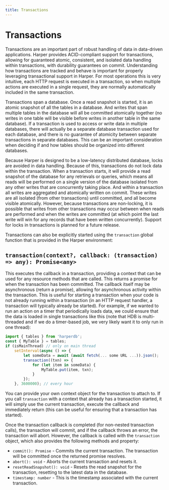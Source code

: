 ```yaml
---
title: Transactions
---
```


# Transactions

Transactions are an important part of robust handling of data in data-driven applications. Harper provides ACID-compliant support for transactions, allowing for guaranteed atomic, consistent, and isolated data handling within transactions, with durability guarantees on commit. Understanding how transactions are tracked and behave is important for properly leveraging transactional support in Harper. For most operations this is very intuitive, each HTTP request is executed in a transaction, so when multiple actions are executed in a single request, they are normally automatically included in the same transaction.

Transactions span a database. Once a read snapshot is started, it is an atomic snapshot of all the tables in a database. And writes that span multiple tables in the database will all be committed atomically together (no writes in one table will be visible before writes in another table in the same database). If a transaction is used to access or write data in multiple databases, there will actually be a separate database transaction used for each database, and there is no guarantee of atomicity between separate transactions in separate databases. This can be an important consideration when deciding if and how tables should be organized into different databases.

Because Harper is designed to be a low-latency distributed database, locks are avoided in data handling. Because of this, transactions do not lock data within the transaction. When a transaction starts, it will provide a read snapshot of the database for any retrievals or queries, which means all reads will be performed on a single version of the database isolated from any other writes that are concurrently taking place. And within a transaction all writes are aggregated and atomically written on commit. These writes are all isolated (from other transactions) until committed, and all become visible atomically. However, because transactions are non-locking, it is possible that writes from other transactions may occur between when reads are performed and when the writes are committed (at which point the last write will win for any records that have been written concurrently). Support for locks in transactions is planned for a future release.

Transactions can also be explicitly started using the `transaction` global function that is provided in the Harper environment:

## `transaction(context?, callback: (transaction) => any): Promise<any>`

This executes the callback in a transaction, providing a context that can be used for any resource methods that are called. This returns a promise for when the transaction has been committed. The callback itself may be asynchronous (return a promise), allowing for asynchronous activity within the transaction. This is useful for starting a transaction when your code is not already running within a transaction (in an HTTP request handler, a transaction will typically already be started). For example, if we wanted to run an action on a timer that periodically loads data, we could ensure that the data is loaded in single transactions like this (note that HDB is multi-threaded and if we do a timer-based job, we very likely want it to only run in one thread):

```javascript
import { tables } from 'harperdb';
const { MyTable } = tables; 
if (isMainThread) // only on main thread
	setInterval(async () => {
		let someData = await (await fetch(... some URL ...)).json();
		transaction((txn) => {
			for (let item in someData) {
				MyTable.put(item, txn);
			}
		});
	}, 3600000); // every hour
```

You can provide your own context object for the transaction to attach to. If you call `transaction` with a context that already has a transaction started, it will simply use the current transaction, execute the callback and immediately return (this can be useful for ensuring that a transaction has started).

Once the transaction callback is completed (for non-nested transaction calls), the transaction will commit, and if the callback throws an error, the transaction will abort. However, the callback is called with the `transaction` object, which also provides the following methods and property:

* `commit(): Promise` - Commits the current transaction. The transaction will be committed once the returned promise resolves.
* `abort(): void` - Aborts the current transaction and resets it.
* `resetReadSnapshot(): void` - Resets the read snapshot for the transaction, resetting to the latest data in the database.
* `timestamp: number` - This is the timestamp associated with the current transaction.
